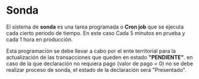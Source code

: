 # Sonda

El sistema de **sonda** es una tarea programada o **Cron job** que se ejecuta cada cierto periodo de tiempo. En este caso Cada 5 minutos en prueba y cada 1 hora en producción.


Esta programación se debe llevar a cabo por el ente territorial para la actualización de las transacciones que queden en estado **"PENDIENTE"**. en caso de la que declaración no requiera pago (valor de pago = 0) no se debe realizar proceso de sonda, el estado de la declaración será "Presentado".

